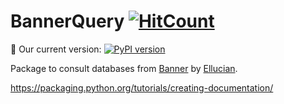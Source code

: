 # BannerQuery [![HitCount](http://hits.dwyl.com/sergiomora03/BannerQuery.svg)](http://hits.dwyl.com/sergiomora03/BannerQuery)

:baby: Our current version: [![PyPI version](https://badge.fury.io/py/BannerQuery.svg)](https://badge.fury.io/py/BannerQuery)



Package to consult databases from [Banner](https://www.ellucian.com/es/soluciones/ellucian-banner) by [Ellucian](https://www.ellucian.com/es).


https://packaging.python.org/tutorials/creating-documentation/
